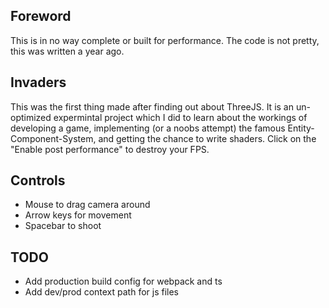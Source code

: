 ## Foreword
This is in no way complete or built for performance. The code is not pretty, this was written a year ago.

## Invaders
This was the first thing made after finding out about ThreeJS. It is an un-optimized expermintal project which I did to learn about the workings of developing a game, implementing (or a noobs attempt) the famous Entity-Component-System, and getting the chance to write shaders. Click on the "Enable post performance" to destroy your FPS.

## Controls
- Mouse to drag camera around
- Arrow keys for movement
- Spacebar to shoot

## TODO
 - Add production build config for webpack and ts
 - Add dev/prod context path for js files
